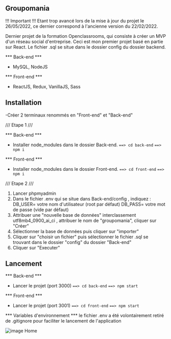 ## Groupomania ##

!!! Important !!!
Etant trop avancé lors de la mise à jour du projet le 26/05/2022, ce dernier correspond à l'ancienne version du 22/02/2022. 

Dernier projet de la formation Openclassrooms, qui consiste à créer un MVP d'un réseau social d'entreprise. Ceci est mon premier projet basé en partie sur React. Le fichier .sql se situe dans le dossier config du dossier backend.

*** Back-end ***
- MySQL, NodeJS

*** Front-end ***
- ReactJS, Redux, VanillaJS, Sass

## Installation ##

-Créer 2 terminaux renommés en "Front-end" et "Back-end"

/// Etape 1 ///

*** Back-end ***

- Installer node_modules dans le dossier Back-end.
`==> cd back-end`
`==> npm i`

*** Front-end ***

- Installer node_modules dans le dossier Front-end.
`==> cd front-end`
`==> npm i`

/// Etape 2 ///

1) Lancer phpmyadmin
2) Dans le fichier .env qui se situe dans Back-end/config , indiquez :
    DB_USER= votre nom d'utilisateur (root par défaut)
    DB_PASS= votre mot de passe (vide par défaut)
3) Attribuer une "nouvelle base de données" interclassement utf8mb4_0900_ai_ci , attribuer le nom de "groupomania", cliquer sur "Créer"
4) Sélectionner la base de données puis cliquer sur "importer"
5) Cliquer sur "choisir un fichier" puis sélectionner le fichier .sql se trouvant dans le dossier "config" du dossier "Back-end"
6) Cliquer sur "Executer"


## Lancement ##

*** Back-end ***
- Lancer le projet (port 3000)
`==> cd back-end`
`==> npm start`

*** Front-end ***
- Lancer le projet (port 3001)
`==> cd front-end`
`==> npm start`

*** Variables d'environnement ***
le fichier .env a été volontairement retiré de .gitignore pour faciliter le lancement de l'application

![image Home](https://user-images.githubusercontent.com/90619952/179761722-94145a88-d3b1-45e2-8031-e0a5eadca0ab.jpg)

